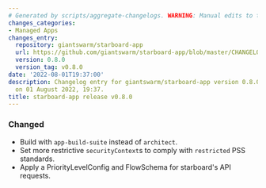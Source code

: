 ```yaml
---
# Generated by scripts/aggregate-changelogs. WARNING: Manual edits to this files will be overwritten.
changes_categories:
- Managed Apps
changes_entry:
  repository: giantswarm/starboard-app
  url: https://github.com/giantswarm/starboard-app/blob/master/CHANGELOG.md#080---2022-08-01
  version: 0.8.0
  version_tag: v0.8.0
date: '2022-08-01T19:37:00'
description: Changelog entry for giantswarm/starboard-app version 0.8.0, published
  on 01 August 2022, 19:37.
title: starboard-app release v0.8.0
---
```


### Changed
- Build with `app-build-suite` instead of `architect`.
- Set more restrictive `securityContext`s to comply with `restricted` PSS standards.
- Apply a PriorityLevelConfig and FlowSchema for starboard's API requests.
